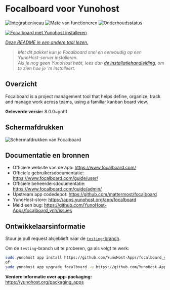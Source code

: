 <!--
NB: Deze README is automatisch gegenereerd door <https://github.com/YunoHost/apps/tree/master/tools/readme_generator>
Hij mag NIET handmatig aangepast worden.
-->

# Focalboard voor Yunohost

[![Integratieniveau](https://apps.yunohost.org/badge/integration/focalboard)](https://ci-apps.yunohost.org/ci/apps/focalboard/)
![Mate van functioneren](https://apps.yunohost.org/badge/state/focalboard)
![Onderhoudsstatus](https://apps.yunohost.org/badge/maintained/focalboard)

[![Focalboard met Yunohost installeren](https://install-app.yunohost.org/install-with-yunohost.svg)](https://install-app.yunohost.org/?app=focalboard)

*[Deze README in een andere taal lezen.](./ALL_README.md)*

> *Met dit pakket kun je Focalboard snel en eenvoudig op een YunoHost-server installeren.*  
> *Als je nog geen YunoHost hebt, lees dan [de installatiehandleiding](https://yunohost.org/install), om te zien hoe je 'm installeert.*

## Overzicht

Focalboard is a project management tool that helps define, organize, track and manage work across teams, using a familiar kanban board view.


**Geleverde versie:** 8.0.0~ynh1

## Schermafdrukken

![Schermafdrukken van Focalboard](./doc/screenshots/screenshot.jpg)

## Documentatie en bronnen

- Officiele website van de app: <https://www.focalboard.com/>
- Officiele gebruikersdocumentatie: <https://www.focalboard.com/guide/user/>
- Officiele beheerdersdocumentatie: <https://www.focalboard.com/guide/admin/>
- Upstream app codedepot: <https://github.com/mattermost/focalboard>
- YunoHost-store: <https://apps.yunohost.org/app/focalboard>
- Meld een bug: <https://github.com/YunoHost-Apps/focalboard_ynh/issues>

## Ontwikkelaarsinformatie

Stuur je pull request alsjeblieft naar de [`testing`-branch](https://github.com/YunoHost-Apps/focalboard_ynh/tree/testing).

Om de `testing`-branch uit te proberen, ga als volgt te werk:

```bash
sudo yunohost app install https://github.com/YunoHost-Apps/focalboard_ynh/tree/testing --debug
of
sudo yunohost app upgrade focalboard -u https://github.com/YunoHost-Apps/focalboard_ynh/tree/testing --debug
```

**Verdere informatie over app-packaging:** <https://yunohost.org/packaging_apps>
